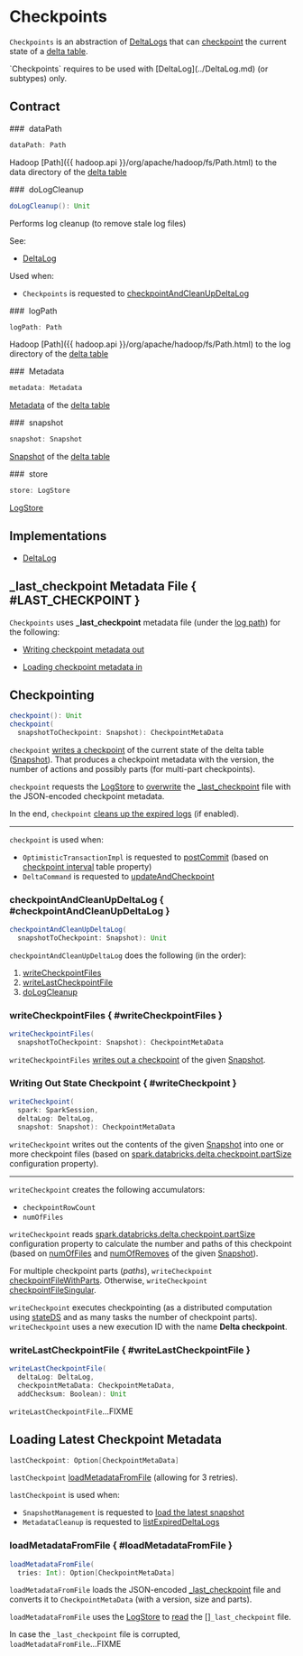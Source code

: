 # Checkpoints

`Checkpoints` is an abstraction of [DeltaLogs](#implementations) that can [checkpoint](#checkpoint) the current state of a [delta table](#self).

<span id="self">
`Checkpoints` requires to be used with [DeltaLog](../DeltaLog.md) (or subtypes) only.

## Contract

### <span id="dataPath"> dataPath

```scala
dataPath: Path
```

Hadoop [Path]({{ hadoop.api }}/org/apache/hadoop/fs/Path.html) to the data directory of the [delta table](#self)

### <span id="doLogCleanup"> doLogCleanup

```scala
doLogCleanup(): Unit
```

Performs log cleanup (to remove stale log files)

See:

* [DeltaLog](../DeltaLog.md#doLogCleanup)

Used when:

* `Checkpoints` is requested to [checkpointAndCleanUpDeltaLog](#checkpointAndCleanUpDeltaLog)

### <span id="logPath"> logPath

```scala
logPath: Path
```

Hadoop [Path]({{ hadoop.api }}/org/apache/hadoop/fs/Path.html) to the log directory of the [delta table](#self)

### <span id="metadata"> Metadata

```scala
metadata: Metadata
```

[Metadata](../Metadata.md) of the [delta table](#self)

### <span id="snapshot"> snapshot

```scala
snapshot: Snapshot
```

[Snapshot](../Snapshot.md) of the [delta table](#self)

### <span id="store"> store

```scala
store: LogStore
```

[LogStore](../storage/LogStore.md)

## Implementations

* [DeltaLog](../DeltaLog.md)

## <span id="_last_checkpoint"> _last_checkpoint Metadata File { #LAST_CHECKPOINT }

`Checkpoints` uses **_last_checkpoint** metadata file (under the [log path](#logPath)) for the following:

* [Writing checkpoint metadata out](#checkpoint)

* [Loading checkpoint metadata in](#loadMetadataFromFile)

## <span id="checkpoint"> Checkpointing

```scala
checkpoint(): Unit
checkpoint(
  snapshotToCheckpoint: Snapshot): CheckpointMetaData
```

`checkpoint` [writes a checkpoint](#writeCheckpoint) of the current state of the delta table ([Snapshot](../SnapshotManagement.md#snapshot)). That produces a checkpoint metadata with the version, the number of actions and possibly parts (for multi-part checkpoints).

`checkpoint` requests the [LogStore](../DeltaLog.md#store) to [overwrite](../storage/LogStore.md#write) the [_last_checkpoint](#LAST_CHECKPOINT) file with the JSON-encoded checkpoint metadata.

In the end, `checkpoint` [cleans up the expired logs](../MetadataCleanup.md#doLogCleanup) (if enabled).

---

`checkpoint` is used when:

* `OptimisticTransactionImpl` is requested to [postCommit](../OptimisticTransactionImpl.md#postCommit) (based on [checkpoint interval](../table-properties/DeltaConfigs.md#CHECKPOINT_INTERVAL) table property)
* `DeltaCommand` is requested to [updateAndCheckpoint](../commands/DeltaCommand.md#updateAndCheckpoint)

### checkpointAndCleanUpDeltaLog { #checkpointAndCleanUpDeltaLog }

```scala
checkpointAndCleanUpDeltaLog(
  snapshotToCheckpoint: Snapshot): Unit
```

`checkpointAndCleanUpDeltaLog` does the following (in the order):

1. [writeCheckpointFiles](#writeCheckpointFiles)
1. [writeLastCheckpointFile](#writeLastCheckpointFile)
1. [doLogCleanup](#doLogCleanup)

### writeCheckpointFiles { #writeCheckpointFiles }

```scala
writeCheckpointFiles(
  snapshotToCheckpoint: Snapshot): CheckpointMetaData
```

`writeCheckpointFiles` [writes out a checkpoint](#writeCheckpoint) of the given [Snapshot](../Snapshot.md).

### Writing Out State Checkpoint { #writeCheckpoint }

```scala
writeCheckpoint(
  spark: SparkSession,
  deltaLog: DeltaLog,
  snapshot: Snapshot): CheckpointMetaData
```

`writeCheckpoint` writes out the contents of the given [Snapshot](../Snapshot.md) into one or more checkpoint files (based on [spark.databricks.delta.checkpoint.partSize](../configuration-properties/index.md#spark.databricks.delta.checkpoint.partSize) configuration property).

---

`writeCheckpoint` creates the following accumulators:

* `checkpointRowCount`
* `numOfFiles`

`writeCheckpoint` reads [spark.databricks.delta.checkpoint.partSize](../configuration-properties/index.md#DELTA_CHECKPOINT_PART_SIZE) configuration property to calculate the number and paths of this checkpoint (based on [numOfFiles](../Snapshot.md#numOfFiles) and [numOfRemoves](../Snapshot.md#numOfRemoves) of the given [Snapshot](../Snapshot.md)).

For multiple checkpoint parts (_paths_), `writeCheckpoint` [checkpointFileWithParts](#checkpointFileWithParts). Otherwise, `writeCheckpoint` [checkpointFileSingular](#checkpointFileSingular).

`writeCheckpoint` executes checkpointing (as a distributed computation using [stateDS](../Snapshot.md#stateDS) and as many tasks the number of checkpoint parts). `writeCheckpoint` uses a new execution ID with the name **Delta checkpoint**.

### writeLastCheckpointFile { #writeLastCheckpointFile }

```scala
writeLastCheckpointFile(
  deltaLog: DeltaLog,
  checkpointMetaData: CheckpointMetaData,
  addChecksum: Boolean): Unit
```

`writeLastCheckpointFile`...FIXME

## <span id="lastCheckpoint"> Loading Latest Checkpoint Metadata

```scala
lastCheckpoint: Option[CheckpointMetaData]
```

`lastCheckpoint` [loadMetadataFromFile](#loadMetadataFromFile) (allowing for 3 retries).

`lastCheckpoint` is used when:

* `SnapshotManagement` is requested to [load the latest snapshot](../SnapshotManagement.md#getSnapshotAtInit)
* `MetadataCleanup` is requested to [listExpiredDeltaLogs](../MetadataCleanup.md#listExpiredDeltaLogs)

### loadMetadataFromFile { #loadMetadataFromFile }

```scala
loadMetadataFromFile(
  tries: Int): Option[CheckpointMetaData]
```

`loadMetadataFromFile` loads the JSON-encoded [_last_checkpoint](#LAST_CHECKPOINT) file and converts it to `CheckpointMetaData` (with a version, size and parts).

`loadMetadataFromFile` uses the [LogStore](../DeltaLog.md#store) to [read](#read) the []`_last_checkpoint` file.

In case the `_last_checkpoint` file is corrupted, `loadMetadataFromFile`...FIXME
